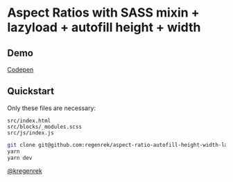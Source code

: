 # Aspect Ratios with SASS mixin + lazyload + autofill height + width

## Demo

[Codepen](https://codepen.io/kkern/pen/LKmvjx)

## Quickstart

Only these files are necessary:

```
src/index.html
src/blocks/_modules.scss 
src/js/index.js
```


```bash
git clone git@github.com:regenrek/aspect-ratio-autofill-height-width-lazyload.git
yarn
yarn dev

```


[@kregenrek](https://twitter.com/kregenrek)